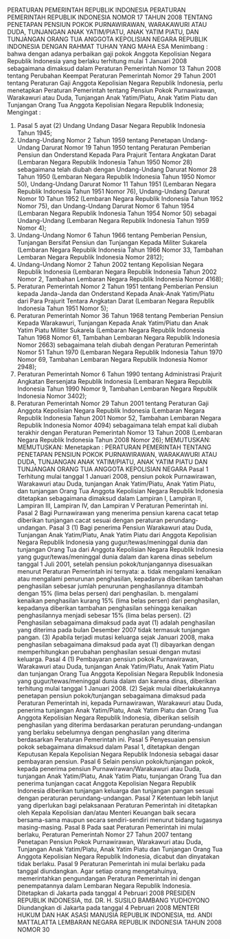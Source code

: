  PERATURAN PEMERINTAH REPUBLIK INDONESIA PERATURAN PEMERINTAH REPUBLIK INDONESIA NOMOR 17 TAHUN 2008 TENTANG PENETAPAN PENSIUN POKOK PURNAWIRAWAN, WARAKAWURI ATAU DUDA, TUNJANGAN ANAK YATIM/PIATU, ANAK YATIM PIATU, DAN TUNJANGAN ORANG TUA ANGGOTA KEPOLISIAN NEGARA REPUBLIK INDONESIA
DENGAN RAHMAT TUHAN YANG MAHA ESA
Menimbang :
 bahwa dengan adanya perbaikan gaji pokok Anggota Kepolisian Negara Republik Indonesia yang berlaku terhitung mulai 1 Januari 2008 sebagaimana dimaksud dalam Peraturan Pemerintah Nomor 13 Tahun 2008 tentang Perubahan Keempat Peraturan Pemerintah Nomor 29 Tahun 2001 tentang Peraturan Gaji Anggota Kepolisian Negara Republik Indonesia, perlu menetapkan Peraturan Pemerintah tentang Pensiun Pokok Purnawirawan, Warakawuri atau Duda, Tunjangan Anak Yatim/Piatu, Anak Yatim Piatu dan Tunjangan Orang Tua Anggota Kepolisian Negara Republik Indonesia;
Mengingat :

1. Pasal 5 ayat (2) Undang Undang Dasar Negara Republik Indonesia Tahun 1945;
2. Undang-Undang Nomor 2 Tahun 1959 tentang Penetapan Undang-Undang Darurat Nomor 19 Tahun 1950 tentang Peraturan Pemberian Pensiun dan Onderstand Kepada Para Prajurit Tentara Angkatan Darat (Lembaran Negara Republik Indonesia Tahun 1950 Nomor 28) sebagaimana telah diubah dengan Undang-Undang Darurat Nomor 28 Tahun 1950 (Lembaran Negara Republik Indonesia Tahun 1950 Nomor 50), Undang-Undang Darurat Nomor 11 Tahun 1951 (Lembaran Negara Republik Indonesia Tahun 1951 Nomor 76), Undang-Undang Darurat Nomor 10 Tahun 1952 (Lembaran Negara Republik Indonesia Tahun 1952 Nomor 75), dan Undang-Undang Darurat Nomor 6 Tahun 1954 (Lembaran Negara Republik Indonesia Tahun 1954 Nomor 50) sebagai Undang-Undang (Lembaran Negara Republik Indonesia Tahun 1959 Nomor 4);
3. Undang-Undang Nomor 6 Tahun 1966 tentang Pemberian Pensiun, Tunjangan Bersifat Pensiun dan Tunjangan Kepada Militer Sukarela (Lembaran Negara Republik Indonesia Tahun 1966 Nomor 33, Tambahan Lembaran Negara Republik Indonesia Nomor 2812);
4. Undang-Undang Nomor 2 Tahun 2002 tentang Kepolisian Negara Republik Indonesia (Lembaran Negara Republik Indonesia Tahun 2002 Nomor 2, Tambahan Lembaran Negara Republik Indonesia Nomor 4168);
5. Peraturan Pemerintah Nomor 2 Tahun 1951 tentang Pemberian Pensiun kepada Janda-Janda dan Onderstand Kepada Anak-Anak Yatim/Piatu dari Para Prajurit Tentara Angkatan Darat (Lembaran Negara Republik Indonesia Tahun 1951 Nomor 5);
6. Peraturan Pemerintah Nomor 36 Tahun 1968 tentang Pemberian Pensiun Kepada Warakawuri, Tunjangan Kepada Anak Yatim/Piatu dan Anak Yatim Piatu Militer Sukarela (Lembaran Negara Republik Indonesia Tahun 1968 Nomor 61, Tambahan Lembaran Negara Republik Indonesia Nomor 2663) sebagaimana telah diubah dengan Peraturan Pemerintah Nomor 51 Tahun 1970 (Lembaran Negara Republik Indonesia Tahun 1970 Nomor 69, Tambahan Lembaran Negara Republik Indonesia Nomor 2948);
7. Peraturan Pemerintah Nomor 6 Tahun 1990 tentang Administrasi Prajurit Angkatan Bersenjata Republik Indonesia (Lembaran Negara Republik Indonesia Tahun 1990 Nomor 9, Tambahan Lembaran Negara Republik Indonesia Nomor 3402);
8. Peraturan Pemerintah Nomor 29 Tahun 2001 tentang Peraturan Gaji Anggota Kepolisian Negara Republik Indonesia (Lembaran Negara Republik Indonesia Tahun 2001 Nomor 52, Tambahan Lembaran Negara Republik Indonesia Nomor 4094) sebagaimana telah empat kali diubah terakhir dengan Peraturan Pemerintah Nomor 13 Tahun 2008 (Lembaran Negara Republik Indonesia Tahun 2008 Nomor 26);
MEMUTUSKAN:
MEMUTUSKAN:
 Menetapkan : PERATURAN PEMERINTAH TENTANG PENETAPAN PENSIUN POKOK PURNAWIRAWAN, WARAKAWURI ATAU DUDA, TUNJANGAN ANAK YATIM/PIATU, ANAK YATIM PIATU DAN TUNJANGAN ORANG TUA ANGGOTA KEPOLISIAN NEGARA
Pasal 1
Terhitung mulai tanggal 1 Januari 2008, pensiun pokok Purnawirawan, Warakawuri atau Duda, tunjangan Anak Yatim/Piatu, Anak Yatim Piatu, dan tunjangan Orang Tua Anggota Kepolisian Negara Republik Indonesia ditetapkan sebagaimana dimaksud dalam Lampiran I, Lampiran II, Lampiran III, Lampiran IV, dan Lampiran V Peraturan Pemerintah ini.
Pasal 2
Bagi Purnawirawan yang menerima pensiun karena cacat tetap diberikan tunjangan cacat sesuai dengan peraturan perundang-undangan.
Pasal 3
(1) Bagi penerima Pensiun Warakawuri atau Duda, Tunjangan Anak Yatim/Piatu, Anak Yatim Piatu dari Anggota Kepolisian Negara Republik Indonesia yang gugur/tewas/meninggal dunia dan tunjangan Orang Tua dari Anggota Kepolisian Negara Republik Indonesia yang gugur/tewas/meninggal dunia dalam dan karena dinas sebelum tanggal 1 Juli 2001, setelah pensiun pokok/tunjangannya disesuaikan menurut Peraturan Pemerintah ini ternyata:
a. tidak mengalami kenaikan atau mengalami penurunan penghasilan, kepadanya diberikan tambahan penghasilan sebesar jumlah penurunan penghasilannya ditambah dengan 15% (lima belas persen) dari penghasilan.
b. mengalami kenaikan penghasilan kurang 15% (lima belas persen) dari penghasilan, kepadanya diberikan tambahan penghasilan sehingga kenaikan penghasilannya menjadi sebesar 15% (lima belas persen).
(2) Penghasilan sebagaimana dimaksud pada ayat (1) adalah penghasilan yang diterima pada bulan Desember 2007 tidak termasuk tunjangan pangan.
(3) Apabila terjadi mutasi keluarga sejak Januari 2008, maka penghasilan sebagaimana dimaksud pada ayat (1) dibayarkan dengan memperhitungkan perubahan penghasilan sesuai dengan mutasi keluarga.
Pasal 4
(1) Pembayaran pensiun pokok Purnawirawan, Warakawuri atau Duda, tunjangan Anak Yatim/Piatu, Anak Yatim Piatu dan tunjangan Orang Tua Anggota Kepolisian Negara Republik Indonesia yang gugur/tewas/meninggal dunia dalam dan karena dinas, diberikan terhitung mulai tanggal 1 Januari 2008.
(2) Sejak mulai diberlakukannya penetapan pensiun pokok/tunjangan sebagaimana dimaksud pada Peraturan Pemerintah ini, kepada Purnawirawan, Warakawuri atau Duda, penerima tunjangan Anak Yatim/Piatu, Anak Yatim Piatu dan Orang Tua Anggota Kepolisian Negara Republik Indonesia, diberikan selisih penghasilan yang diterima berdasarkan peraturan perundang-undangan yang berlaku sebelumnya dengan penghasilan yang diterima berdasarkan Peraturan Pemerintah ini.
Pasal 5
Penyesuaian pensiun pokok sebagaimana dimaksud dalam Pasal 1, ditetapkan dengan Keputusan Kepala Kepolisian Negara Republik Indonesia sebagai dasar pembayaran pensiun.
Pasal 6
Selain pensiun pokok/tunjangan pokok, kepada penerima pensiun Purnawirawan/Warakawuri atau Duda, tunjangan Anak Yatim/Piatu, Anak Yatim Piatu, tunjangan Orang Tua dan penerima tunjangan cacat Anggota Kepolisian Negara Republik Indonesia diberikan tunjangan keluarga dan tunjangan pangan sesuai dengan peraturan perundang-undangan.
Pasal 7
Ketentuan lebih lanjut yang diperlukan bagi pelaksanaan Peraturan Pemerintah ini ditetapkan oleh Kepala Kepolisian dan/atau Menteri Keuangan baik secara bersama-sama maupun secara sendiri-sendiri menurut bidang tugasnya masing-masing.
Pasal 8
Pada saat Peraturan Pemerintah ini mulai berlaku, Peraturan Pemerintah Nomor 27 Tahun 2007 tentang Penetapan Pensiun Pokok Purnawirawan, Warakawuri atau Duda, Tunjangan Anak Yatim/Piatu, Anak Yatim Piatu dan Tunjangan Orang Tua Anggota Kepolisian Negara Republik Indonesia, dicabut dan dinyatakan tidak berlaku.
Pasal 9
Peraturan Pemerintah ini mulai berlaku pada tanggal diundangkan.
Agar setiap orang mengetahuinya, memerintahkan pengundangan Peraturan Pemerintah ini dengan penempatannya dalam Lembaran Negara Republik Indonesia. Ditetapkan di Jakarta pada tanggal 4 Pebruari 2008 PRESIDEN REPUBLIK INDONESIA, ttd. DR. H. SUSILO BAMBANG YUDHOYONO Diundangkan di Jakarta pada tanggal 4 Pebruari 2008 MENTERI HUKUM DAN HAK ASASI MANUSIA REPUBLIK INDONESIA, ttd. ANDI MATTALATTA LEMBARAN NEGARA REPUBLIK INDONESIA TAHUN 2008 NOMOR 30